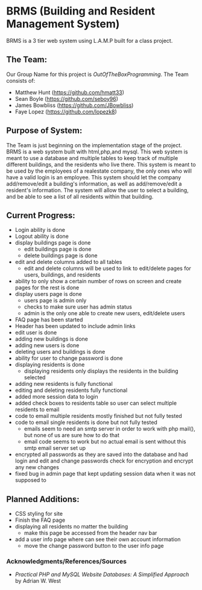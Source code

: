 # BRMS (Building and Resident Management System)
BRMS is a 3 tier web system using L.A.M.P built for a class project.

## The Team:
Our Group Name for this project is *OutOfTheBoxProgramming*. The Team consists of:

* Matthew Hunt (https://github.com/hmatt33)
* Sean Boyle (https://github.com/seboy96)
* James Bowbliss (https://github.com/JBowbliss)
* Faye Lopez (https://github.com/lopezk8)

## Purpose of System:
The Team is just beginning on the implementation stage of the project. BRMS is a web system built with html,php,and mysql. This web system is meant to use a database and multiple tables to keep track of multiple different buildings, and the residents who live there. This system is meant to be used by the employees of a realestate company, the only ones who will have a valid login is an employee. This system should let the company add/remove/edit a building's information, as well as add/remove/edit a resident's information. The system will allow the user to select a building, and be able to see a list of all residents within that building.

## Current Progress:
* Login ability is done
* Logout ability is done
* display buildings page is done
    * edit buildings page is done
    * delete buildings page is done
* edit and delete columns added to all tables
    * edit and delete columns will be used to link to edit/delete pages for users, buildings, and residents
* ability to only show a certain number of rows on screen and create pages for the rest is done
* display users page is done
    * users page is admin only
    * checks to make sure user has admin status
    * admin is the only one able to create new users, edit/delete users
* FAQ page has been started
* Header has been updated to include admin links
* edit user is done
* adding new buildings is done
* adding new users is done
* deleting users and buildings is done
* ability for user to change password is done
* displaying residents is done
	* displaying residents only displays the residents in the building selected
* adding new residents is fully functional
* editing and deleting residents fully functional
* added more session data to login
* added check boxes to residents table so user can select multiple residents to email
* code to email multiple residents mostly finished but not fully tested
* code to email single residents is done but not fully tested
  * emails seem to need an smtp server in order to work with php mail(), but none of us are sure how to do that
  * email code seems to work but no actual email is sent without this smtp email server set up
* encrypted all passwords as they are saved into the database and had login and edit and change passwords check for encryption and encrypt any new changes
* fixed bug in admin page that kept updating session data when it was not supposed to

## Planned Additions:
* CSS styling for site
* Finish the FAQ page
* displaying all residents no matter the building
	* make this page be accessed from the header nav bar
* add a user info page where can see their own account information
  * move the change password button to the user info page


### Acknowledgments/References/Sources

* *Practical PHP and MySQL Website Databases: A Simplified Approach* by Adrian W. West

